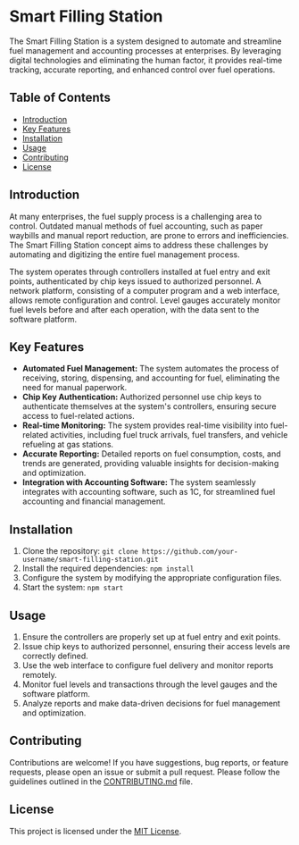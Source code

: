 # Smart Filling Station

The Smart Filling Station is a system designed to automate and streamline fuel management and accounting processes at enterprises. By leveraging digital technologies and eliminating the human factor, it provides real-time tracking, accurate reporting, and enhanced control over fuel operations.

## Table of Contents
- [Introduction](#introduction)
- [Key Features](#key-features)
- [Installation](#installation)
- [Usage](#usage)
- [Contributing](#contributing)
- [License](#license)

## Introduction

At many enterprises, the fuel supply process is a challenging area to control. Outdated manual methods of fuel accounting, such as paper waybills and manual report reduction, are prone to errors and inefficiencies. The Smart Filling Station concept aims to address these challenges by automating and digitizing the entire fuel management process.

The system operates through controllers installed at fuel entry and exit points, authenticated by chip keys issued to authorized personnel. A network platform, consisting of a computer program and a web interface, allows remote configuration and control. Level gauges accurately monitor fuel levels before and after each operation, with the data sent to the software platform.

## Key Features

- **Automated Fuel Management:** The system automates the process of receiving, storing, dispensing, and accounting for fuel, eliminating the need for manual paperwork.
- **Chip Key Authentication:** Authorized personnel use chip keys to authenticate themselves at the system's controllers, ensuring secure access to fuel-related actions.
- **Real-time Monitoring:** The system provides real-time visibility into fuel-related activities, including fuel truck arrivals, fuel transfers, and vehicle refueling at gas stations.
- **Accurate Reporting:** Detailed reports on fuel consumption, costs, and trends are generated, providing valuable insights for decision-making and optimization.
- **Integration with Accounting Software:** The system seamlessly integrates with accounting software, such as 1C, for streamlined fuel accounting and financial management.

## Installation

1. Clone the repository: `git clone https://github.com/your-username/smart-filling-station.git`
2. Install the required dependencies: `npm install`
3. Configure the system by modifying the appropriate configuration files.
4. Start the system: `npm start`

## Usage

1. Ensure the controllers are properly set up at fuel entry and exit points.
2. Issue chip keys to authorized personnel, ensuring their access levels are correctly defined.
3. Use the web interface to configure fuel delivery and monitor reports remotely.
4. Monitor fuel levels and transactions through the level gauges and the software platform.
5. Analyze reports and make data-driven decisions for fuel management and optimization.

## Contributing

Contributions are welcome! If you have suggestions, bug reports, or feature requests, please open an issue or submit a pull request. Please follow the guidelines outlined in the [CONTRIBUTING.md](CONTRIBUTING.md) file.

## License

This project is licensed under the [MIT License](LICENSE).
